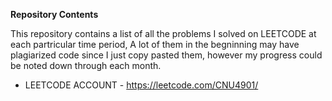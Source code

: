**Repository Contents**
 
 This repository contains a list of all the problems I solved on LEETCODE at each partricular time period,
 A lot of them in the begninning may have plagiarized code since I just copy pasted them, however my progress could be noted down through each month.
 
 - LEETCODE ACCOUNT - https://leetcode.com/CNU4901/
